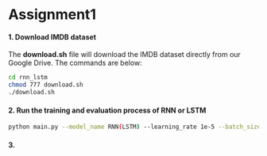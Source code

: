 # Assignment1

#### 1. Download IMDB dataset

The **download.sh** file will download the IMDB dataset directly from our Google Drive. The commands are below:

```bash
cd rnn_lstm
chmod 777 download.sh
./download.sh
```

#### 2. Run the training and evaluation process of RNN or LSTM

```bash
python main.py --model_name RNN(LSTM) --learning_rate 1e-5 --batch_size 32 --num_layers 1 --embedding_dim 512 --epochs 20 --hidden_dim 64 --bidirectional True
```

#### 3. 